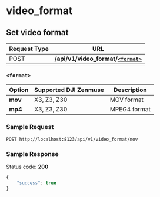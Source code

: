 video_format
=====

Set video format
------------------

Request Type | URL 
-------------|-----
POST | **/api/v1/video_format/[`<format>`](#-format-)**

### `<format>`

Option | Supported DJI Zenmuse | Description
-------|-----------------------|------------
**mov** | X3, Z3, Z30 | MOV format
**mp4** | X3, Z3, Z30 | MPEG4 format

### Sample Request

```http
POST http://localhost:8123/api/v1/video_format/mov
```

### Sample Response

Status code: **200**

```javascript
{
    "success": true
}
```

